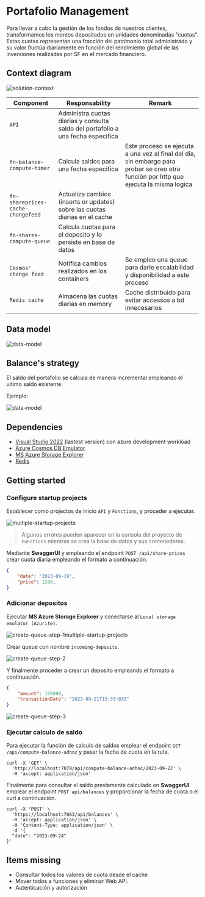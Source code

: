 # Portafolio Management 
Para llevar a cabo la gestión de los fondos de nuestros clientes, transformamos los montos depositados en unidades denominadas "cuotas". Estas cuotas representan una fracción del patrimonio total administrado y  su valor fluctúa diariamente en función del rendimiento global de las inversiones realizadas por SF en el mercado financiero.

## Context diagram

![solution-context](readme-files/portafolio-management.png)

|Component|Responsability|Remark|
|-|-|-|
|`API`|Administra cuotas diarias y consulta saldo del portafolio a una fecha especifica||
|`fn-balance-compute-timer`|Calcula saldos para una fecha especifica|Este proceso se ejecuta a una vez al final del dia, sin embargo para probar se creo otra función por http que ejecuta la misma logica|
|`fn-shareprices-cache-changefeed`|Actualiza cambios (inserts or updates) sobre las cuotas diarias en el cache||
|`fn-shares-compute-queue`|Calcula cuotas para el deposito y lo persiste en base de datos||
|`Cosmos' change feed`|Notifica cambios realizados en los containers|Se empleo una queue para darle escalabilidad y disponibilidad a este proceso|
|`Redis cache`|Almacena las cuotas diarias en memory|Cache distribuido para evitar accessos a bd innecesarios|

## Data model

![data-model](readme-files/data-model.png)

## Balance's strategy

El saldo del portafolio se calcula de manera incremental empleando el ultimo saldo existente.

Ejemplo:

![data-model](readme-files/balance-strategy.png)

## Dependencies

* [Visual Studio 2022](https://visualstudio.microsoft.com/vs/community/) (lastest version) con azure development workload
* [Azure Cosmos DB Emulator](https://learn.microsoft.com/en-us/azure/cosmos-db/how-to-develop-emulator?tabs=windows%2Ccsharp&pivots=api-nosql)
* [MS Azure Storage Explorer](https://learn.microsoft.com/en-us/azure/storage/common/storage-use-emulator)
* [Redis](https://github.com/MicrosoftArchive/redis/releases)

## Getting started

### Configure startup projects

Establecer como projectos de inicio `API` y `Functions`, y proceder a ejecutar.

![multiple-startup-projects](readme-files/multiple-startup-projects.png)

> Algunos errores pueden aparecer en la consola del proyecto de `Functions` mientras se crea la base de datos y sus contenedores.

Mediante **SwaggerUI** y empleando el endpoint `POST /api/share-prices` crear cuota diaria empleando el formato a continuación.

```json
{	
    "date": "2023-09-19",
    "price": 1200,    
}
```

### Adicionar depositos

Ejecutar **MS Azure Storage Explorer** y conectarse al `Local storage emulator (Azurite)`.

![create-queue-step-1multiple-startup-projects](readme-files/create-queue-step-1.png)

Crear queue con nombre `incoming-deposits`.

![create-queue-step-2](readme-files/create-queue-step-2.png)

Y finalmente proceder a crear un deposito empleando el formato a continuación.

```json
{	
    "amount": 150000,
    "transactionDate": "2023-09-21T13:33:03Z"
}
```

![create-queue-step-3](readme-files/create-queue-step-3.png)

### Ejecutar calculo de saldo

Para ejecutar la función de calculo de saldos emplear el endpoint `GET /api/compute-balance-adhoc` y pasar la fecha de cuota en la ruta.

```
curl -X 'GET' \
  'http://localhost:7078/api/compute-balance-adhoc/2023-09-22' \
  -H 'accept: application/json'    
```

Finalmente para consultar el saldo previamente calculado en **SwaggerUI** emplear el endpoint `POST api/balances` y proporcionar la fecha de cuota o el curl a continuación.

```
curl -X 'POST' \
  'https://localhost:7063/api/balances' \
  -H 'accept: application/json' \
  -H 'Content-Type: application/json' \
  -d '{
  "date": "2023-09-24"
}' 
```

## Items missing
- Consultar todos los valores de cuota desde el cache 
- Mover todos a funciones y eliminar Web API.
- Autenticación y autorización
